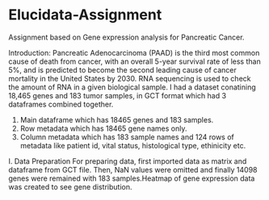 # Elucidata-Assignment

Assignment based on Gene expression analysis for Pancreatic Cancer.

Introduction: Pancreatic Adenocarcinoma (PAAD) is the third most common cause of death from cancer, with an overall 5-year survival rate of less than 5%, and is predicted to become the second leading cause of cancer mortality in the United States by 2030. RNA sequencing is used to check the amount of RNA in a given biological sample. I had a dataset conatining 18,465 genes and 183 tumor samples, in GCT format which had 3 dataframes combined together. 

1. Main dataframe which has 18465 genes and 183 samples.
2. Row metadata which has 18465 gene names only.
3. Column metadata which has 183 sample names and 124 rows of metadata like patient id, vital status, histological type, ethinicity etc.

I.  Data Preparation
For preparing data, first imported data as matrix and dataframe from GCT file. Then, NaN values were omitted and finally 14098 genes were remained with 183 samples.Heatmap of gene expression data was created to see gene distribution. 
